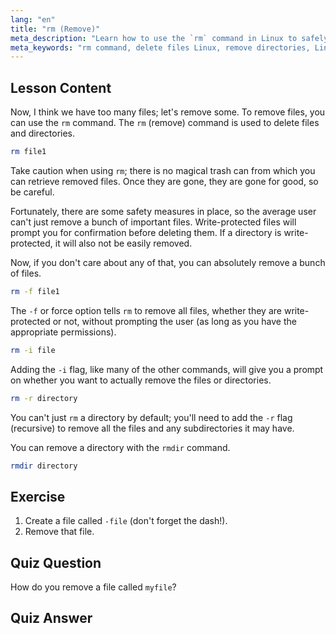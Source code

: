 ```yaml
---
lang: "en"
title: "rm (Remove)"
meta_description: "Learn how to use the `rm` command in Linux to safely delete files and directories. Understand options like -f, -i, -r, and rmdir. Start your Linux journey!"
meta_keywords: "rm command, delete files Linux, remove directories, Linux tutorial, beginner Linux, rmdir, Linux guide"
---
```


## Lesson Content

Now, I think we have too many files; let's remove some. To remove files, you can use the `rm` command. The `rm` (remove) command is used to delete files and directories.

```bash
rm file1
```

Take caution when using `rm`; there is no magical trash can from which you can retrieve removed files. Once they are gone, they are gone for good, so be careful.

Fortunately, there are some safety measures in place, so the average user can't just remove a bunch of important files. Write-protected files will prompt you for confirmation before deleting them. If a directory is write-protected, it will also not be easily removed.

Now, if you don't care about any of that, you can absolutely remove a bunch of files.

```bash
rm -f file1
```

The `-f` or force option tells `rm` to remove all files, whether they are write-protected or not, without prompting the user (as long as you have the appropriate permissions).

```bash
rm -i file
```

Adding the `-i` flag, like many of the other commands, will give you a prompt on whether you want to actually remove the files or directories.

```bash
rm -r directory
```

You can't just `rm` a directory by default; you'll need to add the `-r` flag (recursive) to remove all the files and any subdirectories it may have.

You can remove a directory with the `rmdir` command.

```bash
rmdir directory
```

## Exercise

1. Create a file called `-file` (don't forget the dash!).
2. Remove that file.

## Quiz Question

How do you remove a file called `myfile`?

## Quiz Answer
